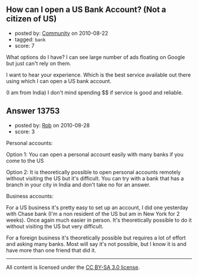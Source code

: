 ## How can I open a US Bank Account? (Not a citizen of US)

- posted by: [Community](https://stackexchange.com/users/-1/-1-community) on 2010-08-22
- tagged: `bank`
- score: 7

What options do I have? I can see large number of ads floating on Google but just can't rely on them.

I want to hear your experience. Which is the best service available out there using which I can open a US bank account.

(I am from India) I don't mind spending $$ if service is good and reliable. 


## Answer 13753

- posted by: [Rob](https://stackexchange.com/users/-1/2468-rob) on 2010-08-28
- score: 3

Personal accounts:

Option 1: You can open a personal account easily with many banks if you come to the US

Option 2: It is theoretically possible to open personal accounts remotely without visiting the US but it's difficult. You can try with a bank that has a branch in your city in India and don't take no for an answer. 

Business accounts:

For a US business it's pretty easy to set up an account, I did one yesterday with Chase bank (I'm a non resident of the US but am in New York for 2 weeks). Once again much easier in person. It's theoretically possible to do it without visiting the US but very difficult.

For a foreign business it's theoretically possible but requires a lot of effort and asking many banks. Most will say it's not possible, but I know it is and have more than one friend that did it.



---

All content is licensed under the [CC BY-SA 3.0 license](https://creativecommons.org/licenses/by-sa/3.0/).
